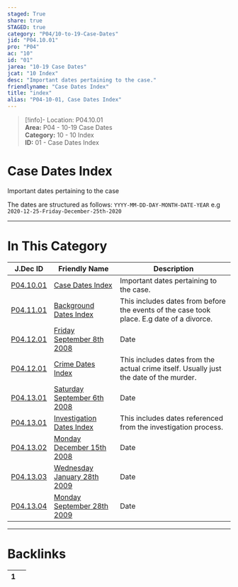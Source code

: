 ```yaml
---  
staged: True  
share: true  
STAGED: true  
category: "P04/10-to-19-Case-Dates"  
jid: "P04.10.01"  
pro: "P04"  
ac: "10"  
id: "01"  
jarea: "10-19 Case Dates"  
jcat: "10 Index"  
desc: "Important dates pertaining to the case."  
friendlyname: "Case Dates Index"  
title: "index"  
alias: "P04-10-01, Case Dates Index"  
---  
```

>[!info]- Location: P04.10.01  
>**Area:** P04 - 10-19 Case Dates  
>**Category:** 10 - 10 Index  
>**ID:** 01 - Case Dates Index  
  
# Case Dates Index  
Important dates pertaining to the case  
  
The dates are structured as follows: `YYYY-MM-DD-DAY-MONTH-DATE-YEAR` e.g `2020-12-25-Friday-December-25th-2020`  
  
  
  
---  
# In This Category  
  
| J.Dec ID                                                                                                                          | Friendly Name                                                                                                                                       | Description                                                                               |  
| --------------------------------------------------------------------------------------------------------------------------------- | --------------------------------------------------------------------------------------------------------------------------------------------------- | ----------------------------------------------------------------------------------------- |  
| [P04.10.01](index.md)                                                        | [Case Dates Index](index.md)                                                                   | Important dates pertaining to the case.                                                   |  
| [P04.11.01](./11-Background-Dates/index.md)                                    | [Background Dates Index](./11-Background-Dates/index.md)                                         | This includes dates from before the events of the case took place. E.g date of a divorce. |  
| [P04.12.01](./12-Crime-Dates/2008-9-8-Friday-September-8th-2008.md)            | [Friday September 8th 2008](./12-Crime-Dates/2008-9-8-Friday-September-8th-2008.md)              | Date                                                                                      |  
| [P04.12.01](./12-Crime-Dates/index.md)                                         | [Crime Dates Index](./12-Crime-Dates/index.md)                                                   | This includes dates from the actual crime itself. Usually just the date of the murder.    |  
| [P04.13.01](./13-Investigation-Dates/2008-9-6-Saturday-September-6th-2008.md)  | [Saturday September 6th 2008](./13-Investigation-Dates/2008-9-6-Saturday-September-6th-2008.md)  | Date                                                                                      |  
| [P04.13.01](./13-Investigation-Dates/index.md)                                 | [Investigation Dates Index](./13-Investigation-Dates/index.md)                                   | This includes dates referenced from the investigation process.                            |  
| [P04.13.02](./13-Investigation-Dates/2008-12-15-Monday-December-15th-2008.md)  | [Monday December 15th 2008](./13-Investigation-Dates/2008-12-15-Monday-December-15th-2008.md)    | Date                                                                                      |  
| [P04.13.03](./13-Investigation-Dates/2009-1-28-Wednesday-January-28th-2009.md) | [Wednesday January 28th 2009](./13-Investigation-Dates/2009-1-28-Wednesday-January-28th-2009.md) | Date                                                                                      |  
| [P04.13.04](./13-Investigation-Dates/2009-9-28-Monday-September-28th-2009.md)  | [Monday September 28th 2009](./13-Investigation-Dates/2009-9-28-Monday-September-28th-2009.md)   | Date                                                                                      |  
  
  
---  
# Backlinks  
<div><table class="dataview table-view-table"><thead class="table-view-thead"><tr class="table-view-tr-header"><th class="table-view-th"><span></span><span class="dataview small-text">1</span></th><th class="table-view-th"><span></span></th></tr></thead><tbody class="table-view-tbody"></tbody></table></div>